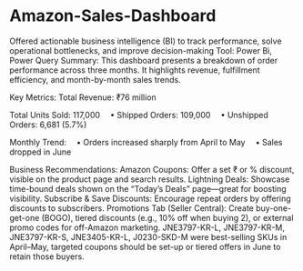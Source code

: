 # Amazon-Sales-Dashboard
Offered actionable business intelligence (BI) to track performance, solve operational bottlenecks, and improve decision-making
Tool: Power Bi, Power Query
 Summary:
This dashboard presents a breakdown of order performance across three months. It highlights revenue, fulfillment efficiency, and month-by-month sales trends.

Key Metrics:
Total Revenue: ₹76 million

Total Units Sold: 117,000
 • Shipped Orders: 109,000
 • Unshipped Orders: 6,681 (5.7%)

Monthly Trend:
 • Orders increased sharply from April to May
 • Sales dropped in June

Business Recommendations:
Amazon Coupons: Offer a set ₹ or % discount, visible on the product page and search results.
Lightning Deals: Showcase time-bound deals shown on the “Today’s Deals” page—great for boosting visibility.
Subscribe & Save Discounts: Encourage repeat orders by offering discounts to subscribers.
Promotions Tab (Seller Central): Create buy-one-get-one (BOGO), tiered discounts (e.g., 10% off when buying 2), or external promo codes for off-Amazon marketing.
JNE3797-KR-L, JNE3797-KR-M, JNE3797-KR-S, JNE3405-KR-L, J0230-SKD-M were best-selling SKUs in April–May, targeted coupons should be set-up or tiered offers in June to retain those buyers.
